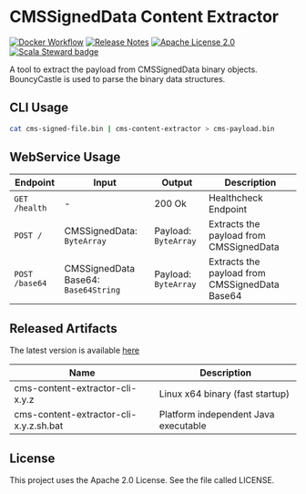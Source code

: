 # CMSSignedData Content Extractor

[![Docker Workflow](https://github.com/bitmarck-service/cms-content-extractor/workflows/build/badge.svg)](https://github.com/bitmarck-service/cms-content-extractor/actions?query=workflow%3Abuild)
[![Release Notes](https://img.shields.io/github/release/bitmarck-service/cms-content-extractor.svg?maxAge=3600)](https://github.com/bitmarck-service/cms-content-extractor/releases/latest)
[![Apache License 2.0](https://img.shields.io/github/license/bitmarck-service/cms-content-extractor.svg?maxAge=3600)](https://www.apache.org/licenses/LICENSE-2.0)
[![Scala Steward badge](https://img.shields.io/badge/Scala_Steward-helping-blue.svg?style=flat&logo=data:image/png;base64,iVBORw0KGgoAAAANSUhEUgAAAA4AAAAQCAMAAAARSr4IAAAAVFBMVEUAAACHjojlOy5NWlrKzcYRKjGFjIbp293YycuLa3pYY2LSqql4f3pCUFTgSjNodYRmcXUsPD/NTTbjRS+2jomhgnzNc223cGvZS0HaSD0XLjbaSjElhIr+AAAAAXRSTlMAQObYZgAAAHlJREFUCNdNyosOwyAIhWHAQS1Vt7a77/3fcxxdmv0xwmckutAR1nkm4ggbyEcg/wWmlGLDAA3oL50xi6fk5ffZ3E2E3QfZDCcCN2YtbEWZt+Drc6u6rlqv7Uk0LdKqqr5rk2UCRXOk0vmQKGfc94nOJyQjouF9H/wCc9gECEYfONoAAAAASUVORK5CYII=)](https://scala-steward.org)

A tool to extract the payload from CMSSignedData binary objects.
BouncyCastle is used to parse the binary data structures.

## CLI Usage

```sh
cat cms-signed-file.bin | cms-content-extractor > cms-payload.bin
```

## WebService Usage

| Endpoint       | Input                                | Output               | Description                                    |
|----------------|--------------------------------------|----------------------|------------------------------------------------|
| `GET /health`  | -                                    | 200 Ok               | Healthcheck Endpoint                           |
| `POST /`       | CMSSignedData: `ByteArray`           | Payload: `ByteArray` | Extracts the payload from CMSSignedData        |
| `POST /base64` | CMSSignedData Base64: `Base64String` | Payload: `ByteArray` | Extracts the payload from CMSSignedData Base64 |

## Released Artifacts

The latest version is available [here](https://github.com/bitmarck-service/cms-content-extractor/releases/latest)

| Name                                   | Description                          |
|----------------------------------------|--------------------------------------|
| cms-content-extractor-cli-x.y.z        | Linux x64 binary (fast startup)      |
| cms-content-extractor-cli-x.y.z.sh.bat | Platform independent Java executable |

## License

This project uses the Apache 2.0 License. See the file called LICENSE.
